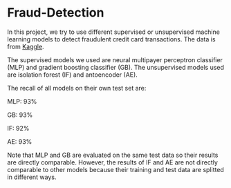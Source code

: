 # Fraud-Detection
In this project, we try to use different supervised or unsupervised machine learning models to detect fraudulent credit card transactions. The data is from [Kaggle](https://www.kaggle.com/datasets/mlg-ulb/creditcardfraud).

The supervised models we used are neural multipayer perceptron classifier (MLP) and gradient boosting classifier (GB). The unsupervised models used are isolation forest (IF) and antoencoder (AE).

The recall of all models on their own test set are:

MLP: 93%

GB: 93%

IF: 92%

AE: 93%

Note that MLP and GB are evaluated on the same test data so their results are directly comparable. However, the results of IF and AE are not directly comparable to other models because their training and test data are splitted in different ways.

